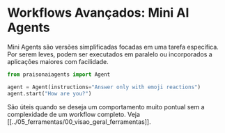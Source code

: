 # Workflows Avançados: Mini AI Agents

Mini Agents são versões simplificadas focadas em uma tarefa específica. Por serem leves, podem ser executados em paralelo ou incorporados a aplicações maiores com facilidade.

```python
from praisonaiagents import Agent

agent = Agent(instructions="Answer only with emoji reactions")
agent.start("How are you?")
```

São úteis quando se deseja um comportamento muito pontual sem a complexidade de um workflow completo.
Veja [[../05_ferramentas/00_visao_geral_ferramentas]].
